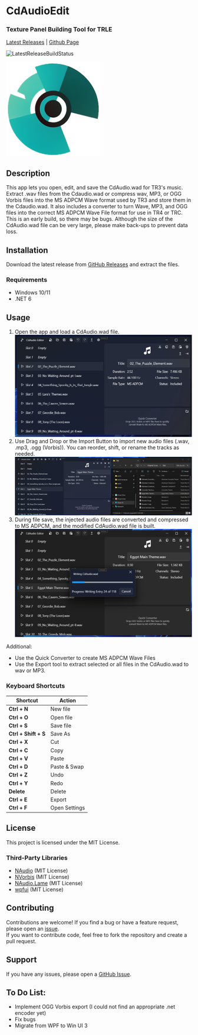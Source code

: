 # CdAudioEdit
### **Texture Panel Building Tool for TRLE**

[Latest Releases](https://github.com/JohnnyJF10/CdAudioEdit/releases) | [Github Page](https://johnnyjf10.github.io/CdAudioEdit/)

![LatestReleaseBuildStatus](https://github.com/JohnnyJF10/CdAudioEdit/actions/workflows/dotnet-release.yml/badge.svg)

![Logo](images/cdaudioedit-icon-256.png)

## Description
This app lets you open, edit, and save the CdAudio.wad for TR3's music. Extract .wav files from the Cdaudio.wad or compress wav, MP3, or OGG Vorbis files into the MS ADPCM Wave format used by TR3 and store them in the Cdaudio.wad. It also includes a converter to turn Wave, MP3, and OGG files into the correct MS ADPCM Wave File format for use in TR4 or TRC.
This is an early build, so there may be bugs. Although the size of the CdAudio.wad file can be very large, please make back-ups to prevent data loss.

## Installation
Download the latest release from [GitHub Releases](https://github.com/JohnnyJF10/CdAudioEdit/releases) and extract the files.

### Requirements
- Windows 10/11
- .NET 6

## Usage
1. Open the app and load a CdAudio.wad file.
![Step1](images/readmeStep1.png)
2. Use Drag and Drop or the Import Button to import new audio files (.wav, .mp3, .ogg (Vorbis)). You can reorder, shift, or rename the tracks as needed.
![Step2](images/readmeStep2.png)
3. During file save, the injected audio files are converted and compressed to MS ADPCM, and the modified CdAudio.wad file is built.
![Step3](images/readmeStep3.png)

Additional: 
- Use the Quick Converter to create MS ADPCM Wave Files 
- Use the Export tool to extract selected or all files in the CdAudio.wad to wav or MP3. 


### Keyboard Shortcuts
| Shortcut            | Action              |
|---------------------|--------------------|
| **Ctrl + N**       | New file           |
| **Ctrl + O**       | Open file          |
| **Ctrl + S**       | Save file          |
| **Ctrl + Shift + S** | Save As            |
| **Ctrl + X**       | Cut                |
| **Ctrl + C**       | Copy               |
| **Ctrl + V**       | Paste              |
| **Ctrl + D**       | Paste & Swap       |
| **Ctrl + Z**       | Undo               |
| **Ctrl + Y**       | Redo               |
| **Delete**         | Delete             |
| **Ctrl + E**       | Export             |
| **Ctrl + F**       | Open Settings      |


## License
This project is licensed under the MIT License.

### Third-Party Libraries
- [NAudio](https://github.com/naudio/NAudio) (MIT License)
- [NVorbis](https://github.com/NVorbis/NVorbis) (MIT License)
- [NAudio.Lame](https://github.com/Corey-M/NAudio.Lame) (MIT License)
- [wpfui](https://github.com/lepoco/wpfui) (MIT License)

## Contributing
Contributions are welcome! If you find a bug or have a feature request, please open an [issue](https://github.com/JohnnyJF10/CdAudioEdit/issues).  
If you want to contribute code, feel free to fork the repository and create a pull request.

## Support
If you have any issues, please open a [GitHub Issue](https://github.com/JohnnyJF10/CdAudioEdit/issues).  

## To Do List:
- Implement OGG Vorbis export (I could not find an appropriate .net encoder yet)
- Fix bugs
- Migrate from WPF to Win UI 3
